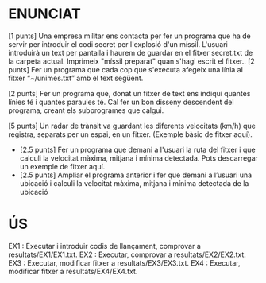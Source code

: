 # ENUNCIAT
[1 punts] Una empresa militar ens contacta per fer un programa que ha de servir per introduir el codi secret per l'explosió d'un míssil. L'usuari introduirà un text per pantalla i haurem de guardar en el fitxer secret.txt de la carpeta actual.
    Imprimeix "míssil preparat" quan s'hagi escrit el fitxer..
[2 punts] Fer un programa que cada cop que s'executa afegeix una línia al fitxer “~/unimes.txt” amb el text següent.

[2 punts] Fer un programa que, donat un fitxer de text ens indiqui quantes línies té i quantes paraules té.
    Cal fer un bon disseny descendent del programa, creant els subprogrames que calgui.
    
[5 punts] Un radar de trànsit va guardant les diferents velocitats (km/h) que registra, separats per un espai, en un fitxer. (Exemple bàsic de fitxer aquí).
- [2.5 punts] Fer un programa que demani a l'usuari la ruta del fitxer i que calculi la velocitat màxima, mitjana i mínima detectada. Pots descarregar un exemple de fitxer aquí.
- [2.5 punts] Ampliar el programa anterior i fer que demani a l’usuari una ubicació i calculi la velocitat màxima, mitjana i mínima detectada de la ubicació

# ÚS
EX1 : Executar i introduir codis de llançament, comprovar a resultats/EX1/EX1.txt.
EX2 : Executar, comprovar a resultats/EX2/EX2.txt.
EX3 : Executar, modificar fitxer a resultats/EX3/EX3.txt.
EX4 : Executar, modificar fitxer a resultats/EX4/EX4.txt.